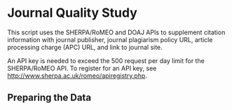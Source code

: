 # Journal Quality Study
This script uses the SHERPA/RoMEO and DOAJ APIs to supplement citation information with journal publisher, journal plagiarism policy URL, article processing charge (APC) URL, and link to journal site.

 An API key is needed to exceed the 500 request per day limit for the SHERPA/RoMEO API. To register for an API key, see http://www.sherpa.ac.uk/romeo/apiregistry.php. 

 ## Preparing the Data